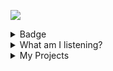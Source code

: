 ![](https://tinarskii.com/thumbnails/Riko_and_Compass.png)

<details>
<summary>Badge</summary>
  <p align='center'>
  
<img src="https://github-profile-trophy.vercel.app/?username=tinarskii&theme=discord&column=9)" /> 
 
<img src='https://github-readme-stats.vercel.app/api?username=tinarskii&show_icons=true&line_height=24' />
  
  </p>
 
</details>

<details>
<summary>What am I listening?</summary>

  <p align='center'>
  
[![spotify-github-profile](https://spotify-github-profile.vercel.app/api/view?uid=31kstn45tx4jodzbn3cdenzlq3di&cover_image=true&theme=default&show_offline=false&background_color=121212&interchange=false)](https://github.com/kittinan/spotify-github-profile)
    
  
  </p> 
   
</details>

<details>
  
<summary>
My Projects
</summary>
  
<!-- [PROFILE UPDATER]: START -->
## My Projects
- [555](https://github.com/tinarskii/555) ( [2 stars](https://github.com/tinarskii/555/stargazers) )
- [AnyDictionary](https://github.com/tinarskii/AnyDictionary) ( [2 stars](https://github.com/tinarskii/AnyDictionary/stargazers) )
- [Awesolid-Quotes](https://github.com/tinarskii/Awesolid-Quotes) ( [1 stars](https://github.com/tinarskii/Awesolid-Quotes/stargazers) )
- [Awesome-Quotes](https://github.com/tinarskii/Awesome-Quotes) ( [2 stars](https://github.com/tinarskii/Awesome-Quotes/stargazers) )
- [Leviora](https://github.com/tinarskii/Leviora) ( [2 stars](https://github.com/tinarskii/Leviora/stargazers) )
- [MukPakPak](https://github.com/tinarskii/MukPakPak) ( [13 stars](https://github.com/tinarskii/MukPakPak/stargazers) )
- [acsp-fired](https://github.com/tinarskii/acsp-fired) ( [1 stars](https://github.com/tinarskii/acsp-fired/stargazers) )
- [awesome-curry-quotes](https://github.com/tinarskii/awesome-curry-quotes) ( [2 stars](https://github.com/tinarskii/awesome-curry-quotes/stargazers) )
- [awesome-thai-king](https://github.com/tinarskii/awesome-thai-king) ( [8 stars](https://github.com/tinarskii/awesome-thai-king/stargazers) )
- [bridge-write](https://github.com/tinarskii/bridge-write) ( [6 stars](https://github.com/tinarskii/bridge-write/stargazers) )
- [golden-frame](https://github.com/tinarskii/golden-frame) ( [2 stars](https://github.com/tinarskii/golden-frame/stargazers) [1 pulls](https://github.com/tinarskii/golden-frame/pulls) [1 issues](https://github.com/tinarskii/golden-frame/issues) )
- [hacktoberlist](https://github.com/tinarskii/hacktoberlist) ( [2 stars](https://github.com/tinarskii/hacktoberlist/stargazers) )
- [minesweeple](https://github.com/tinarskii/minesweeple) ( [4 stars](https://github.com/tinarskii/minesweeple/stargazers) )
- [profile-updater](https://github.com/tinarskii/profile-updater) ( [5 stars](https://github.com/tinarskii/profile-updater/stargazers) )
- [solid-tinarskii.com](https://github.com/tinarskii/solid-tinarskii.com) ( [2 stars](https://github.com/tinarskii/solid-tinarskii.com/stargazers) [1 pulls](https://github.com/tinarskii/solid-tinarskii.com/pulls) [1 issues](https://github.com/tinarskii/solid-tinarskii.com/issues) )
- [soundnep](https://github.com/tinarskii/soundnep) ( [1 stars](https://github.com/tinarskii/soundnep/stargazers) )
- [tin-sci.me](https://github.com/tinarskii/tin-sci.me) ( [3 stars](https://github.com/tinarskii/tin-sci.me/stargazers) )
- [tinarskii.com](https://github.com/tinarskii/tinarskii.com) ( [3 stars](https://github.com/tinarskii/tinarskii.com/stargazers) )
- [tinarskii](https://github.com/tinarskii/tinarskii) ( [3 stars](https://github.com/tinarskii/tinarskii/stargazers) )
- [toGamer](https://github.com/tinarskii/toGamer) ( [1 stars](https://github.com/tinarskii/toGamer/stargazers) )
- [toddsbingh](https://github.com/tinarskii/toddsbingh) ( [1 stars](https://github.com/tinarskii/toddsbingh/stargazers) )
- [veerakam-tin_sci](https://github.com/tinarskii/veerakam-tin_sci) ( [3 stars](https://github.com/tinarskii/veerakam-tin_sci/stargazers) )
- [watasalim](https://github.com/tinarskii/watasalim) ( [2 stars](https://github.com/tinarskii/watasalim/stargazers) )

## My contribution
- [ProLanger](https://github.com/tinarskii/ProLanger)
- [bkoday-2023-jom](https://github.com/tinarskii/bkoday-2023-jom)
- [dontasktoask.com](https://github.com/tinarskii/dontasktoask.com)
- [learn.manoonchai.com](https://github.com/tinarskii/learn.manoonchai.com)
- [timelapse](https://github.com/tinarskii/timelapse)
- [torpleng-anisong](https://github.com/tinarskii/torpleng-anisong)
<!-- [PROFILE UPDATER]: END -->
  
  </details>
